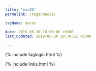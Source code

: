 ```yaml
---
title: "macOS"
permalink: /tags/macos/

tagName: macos

date: 2019-06-30 10:08:00 +0300
last_updated: 2019-06-30 10:30:21 +0300

---
```


{% include taglogic.html %}

{% include links.html %}
